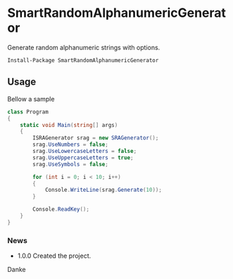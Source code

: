 # SmartRandomAlphanumericGenerator  
Generate random alphanumeric strings with options.  
  
```
Install-Package SmartRandomAlphanumericGenerator
```  

## Usage

Bellow a sample  

```csharp
class Program
{
    static void Main(string[] args)
    {
        ISRAGenerator srag = new SRAGenerator();
        srag.UseNumbers = false;
        srag.UseLowercaseLetters = false;
        srag.UseUppercaseLetters = true;
        srag.UseSymbols = false;

        for (int i = 0; i < 10; i++)
        {
            Console.WriteLine(srag.Generate(10));
        }

        Console.ReadKey();
    }
}
```
  
### News  
    
- 1.0.0 Created the project.  
  
Danke   